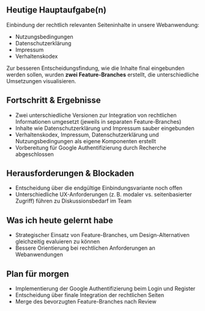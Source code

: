 ## Heutige Hauptaufgabe(n)
Einbindung der rechtlich relevanten Seiteninhalte in unsere Webanwendung:  
- Nutzungsbedingungen  
- Datenschutzerklärung  
- Impressum  
- Verhaltenskodex  

Zur besseren Entscheidungsfindung, wie die Inhalte final eingebunden werden sollen, wurden **zwei Feature-Branches** erstellt,
die unterschiedliche Umsetzungen visualisieren.

## Fortschritt & Ergebnisse
- Zwei unterschiedliche Versionen zur Integration von rechtlichen Informationen umgesetzt (jeweils in separaten Feature-Branches)
- Inhalte wie Datenschutzerklärung und Impressum sauber eingebunden
- Verhaltenskodex, Impressum, Datenschutzerklärung und Nutzungsbedingungen als eigene Komponenten erstellt
- Vorbereitung für Google Authentifizierung durch Recherche abgeschlossen

## Herausforderungen & Blockaden
- Entscheidung über die endgültige Einbindungsvariante noch offen
- Unterschiedliche UX-Anforderungen (z. B. modaler vs. seitenbasierter Zugriff) führen zu Diskussionsbedarf im Team

## Was ich heute gelernt habe
- Strategischer Einsatz von Feature-Branches, um Design-Alternativen gleichzeitig evaluieren zu können
- Bessere Orientierung bei rechtlichen Anforderungen an Webanwendungen

## Plan für morgen
- Implementierung der Google Authentifizierung beim Login und Register
- Entscheidung über finale Integration der rechtlichen Seiten
- Merge des bevorzugten Feature-Branches nach Review
